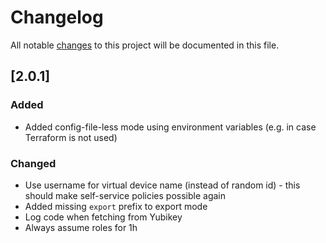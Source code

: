 # Changelog

All notable [changes](http://keepachangelog.com/en/1.0.0/) to this project will be documented in this file.

## [2.0.1]

### Added

- Added config-file-less mode using environment variables (e.g. in case Terraform is not used)

### Changed

- Use username for virtual device name (instead of random id) - this should make self-service policies possible again
- Added missing `export` prefix to export mode
- Log code when fetching from Yubikey
- Always assume roles for 1h
